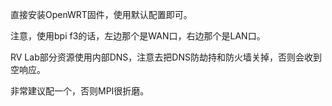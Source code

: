 直接安装OpenWRT固件，使用默认配置即可。

注意，使用bpi f3的话，左边那个是WAN口，右边那个是LAN口。

RV Lab部分资源使用内部DNS，注意去把DNS防劫持和防火墙关掉，否则会收到空响应。

非常建议配一个，否则MPI很折磨。